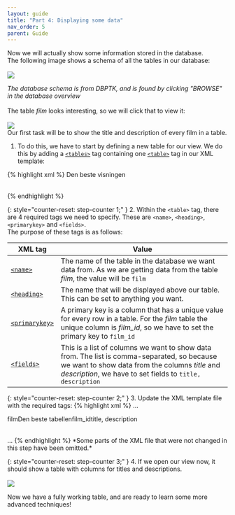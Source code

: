 ```yaml
---
layout: guide
title: "Part 4: Displaying some data"
nav_order: 5
parent: Guide
---
```

Now we will actually show some information stored in the database.\
The following image shows a schema of all the tables in our database:\
<br>
![](../../../assets/images/guide/dbptk-schema.png)

*The database schema is from DBPTK, and is found by clicking "BROWSE" in the database overview*\
<br>
The table *film* looks interesting, so we will click that to view it:\
<br>
![](../../../assets/images/guide/dbptk-film-table.png)
<br>
Our first task will be to show the title and description of every film in a table.
<br>
1. To do this, we have to start by defining a new table for our view. We do this by adding a [`<tables>`](../../default-view/tables) tag containing one [`<table>`](../../default-view/table) tag in our XML template:

{% highlight xml %}
<root>
    <views>
        <view>
            <name>Den beste visningen</name>
            <tables>
                <table>                    
                </table>
            </tables>
        </view>
    </views>
</root>
{% endhighlight %}

{: style="counter-reset: step-counter 1;" }
2. Within the `<table>` tag, there are 4 required tags we need to specify. These are `<name>`, `<heading>`, `<primarykey>` and `<fields>`.\
The purpose of these tags is as follows:
<br>
  
| XML tag | Value |
| ----- | ---------- |
| [`<name>`](../../default-view/name) | The name of the table in the database we want data from. As we are getting data from the table *film*, the value will be `film`|
| [`<heading>`](../../default-view/heading) | The name that will be displayed above our table. This can be set to anything you want. |
| [`<primarykey>`](../../default-view/primarykey) | A primary key is a column that has a unique value for every row in a table. For the *film* table the unique column is *film_id*, so we have to set the primary key to `film_id` |
| [`<fields>`](../../default-view/fields) | This is a list of columns we want to show data from. The list is comma-separated, so because we want to show data from the columns *title* and *description*, we have to set fields to `title, description` | 



{: style="counter-reset: step-counter 2;" }
3. Update the XML template file with the required tags: 
{% highlight xml %}
...
<table>
    <name>film</name>
    <heading>Den beste tabellen</heading>
    <primarykey>film_id</primarykey>                    
    <fields>title, description</fields>
</table>
...
{% endhighlight %}
*Some parts of the XML file that were not changed in this step have been omitted.*

{: style="counter-reset: step-counter 3;" }
4. If we open our view now, it should show a table with columns for titles and descriptions.\
<br>
![](../../../assets/images/guide/table-1.png)



Now we have a fully working table, and are ready to learn some more advanced techniques!